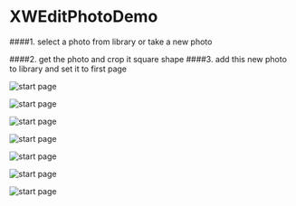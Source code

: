 XWEditPhotoDemo
===============

####1. select a photo from library or take a new photo 


####2. get the photo and crop it square shape 
####3. add this new photo to library and set it to first page


![start page](https://github.com/loveyiren208/XWEditPhotoDemo/blob/master/images/1.png)

![start page](https://github.com/loveyiren208/XWEditPhotoDemo/blob/master/images/2.png)

![start page](https://github.com/loveyiren208/XWEditPhotoDemo/blob/master/images/3.png)

![start page](https://github.com/loveyiren208/XWEditPhotoDemo/blob/master/images/4.png)

![start page](https://github.com/loveyiren208/XWEditPhotoDemo/blob/master/images/5.png)

![start page](https://github.com/loveyiren208/XWEditPhotoDemo/blob/master/images/6.png)

![start page](https://github.com/loveyiren208/XWEditPhotoDemo/blob/master/images/7.png)


